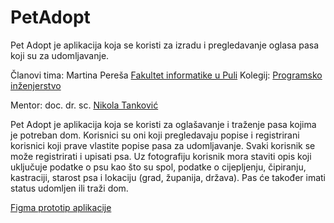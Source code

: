 # PetAdopt
Pet Adopt je aplikacija koja se koristi za izradu i pregledavanje oglasa pasa koji su za udomljavanje.


Članovi tima: Martina Pereša
[Fakultet informatike u Puli](https://fipu.unipu.hr/)
Kolegij: [Programsko inženjerstvo](ntankovic.unipu.hr/pi)

Mentor: doc. dr. sc. [Nikola Tanković](ntankovic.unipu.hr)

Pet Adopt je aplikacija koja se koristi za oglašavanje i traženje pasa kojima je potreban dom. Korisnici su oni koji pregledavaju popise i registrirani korisnici koji prave vlastite popise pasa za udomljavanje. Svaki korisnik se može registrirati i upisati psa. Uz fotografiju korisnik mora staviti opis koji uključuje podatke o psu kao što su spol, podatke o cijepljenju, čipiranju, kastraciji, starost psa i lokaciju (grad, županija, država). Pas će također imati status udomljen ili traži dom.

[Figma prototip aplikacije](https://www.figma.com/proto/xkIRD9mdFHIAVCo9Du56rg/Untitled?type=design&node-id=210-80&t=8J4spmnQgjmKykHA-1&scaling=min-zoom&page-id=0%3A1&starting-point-node-id=206%3A2&mode=design)
